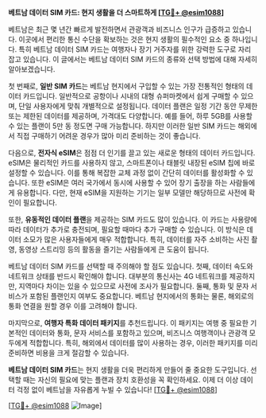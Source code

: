 **베트남 데이터 SIM 카드: 현지 생활을 더 스마트하게 [[TG💪+ @esim1088](https://t.me/s/esim1088)]**

베트남은 최근 몇 년간 빠르게 발전하면서 관광객과 비즈니스 인구가 급증하고 있습니다. 이곳에서 편리한 통신 수단을 확보하는 것은 현지 생활의 필수적인 요소 중 하나입니다. 특히 베트남 데이터 SIM 카드는 여행자나 장기 거주자를 위한 강력한 도구로 자리 잡고 있습니다. 이 글에서는 베트남 데이터 SIM 카드의 종류와 선택 방법에 대해 자세히 알아보겠습니다.

첫 번째로, **일반 SIM 카드**는 베트남 현지에서 구입할 수 있는 가장 전통적인 형태의 데이터 카드입니다. 일반적으로 공항이나 시내의 대형 슈퍼마켓에서 쉽게 구매할 수 있으며, 단일 사용자에게 맞춰 개별적으로 설정됩니다. 데이터 플랜은 일정 기간 동안 무제한 또는 제한된 데이터를 제공하며, 가격대도 다양합니다. 예를 들어, 하루 5GB를 사용할 수 있는 플랜이 5만 동 정도면 구매 가능합니다. 하지만 이러한 일반 SIM 카드는 해외에서 직접 구매하기 어려운 경우가 많아 미리 준비하는 것이 좋습니다.

다음으로, **전자식 eSIM**은 점점 더 인기를 끌고 있는 새로운 형태의 데이터 카드입니다. eSIM은 물리적인 카드를 사용하지 않고, 스마트폰이나 태블릿 내장된 eSIM 칩에 바로 설정할 수 있습니다. 이를 통해 복잡한 교체 과정 없이 간단히 데이터를 활성화할 수 있습니다. 또한 eSIM은 여러 국가에서 동시에 사용할 수 있어 장기 출장을 하는 사람들에게 유용합니다. 다만, 현재 eSIM을 지원하는 기기는 일부 모델만 해당하므로 사전에 확인이 필요합니다.

또한, **유동적인 데이터 플랜**을 제공하는 SIM 카드도 많이 있습니다. 이 카드는 사용량에 따라 데이터가 추가로 충전되며, 필요할 때마다 추가 구매할 수 있습니다. 이 방식은 데이터 소모가 많은 사용자들에게 매우 적합합니다. 특히, 데이터를 자주 소비하는 사진 촬영, 동영상 스트리밍 등의 활동을 즐기는 사람들에게 큰 도움이 됩니다.

베트남 데이터 SIM 카드를 선택할 때 주의해야 할 점도 있습니다. 첫째, 데이터 속도와 네트워크 상태를 반드시 확인해야 합니다. 대부분의 통신사는 4G 네트워크를 제공하지만, 지역마다 차이는 있을 수 있으므로 사전에 조사가 필요합니다. 둘째, 통화 및 문자 서비스가 포함된 플랜인지 여부도 중요합니다. 베트남 현지에서의 통화는 물론, 해외로의 통화 연결을 원할 경우 이를 고려해야 합니다.

마지막으로, **여행자 특화 데이터 패키지**를 추천드립니다. 이 패키지는 여행 중 필요한 기본적인 데이터와 통화, 문자 서비스를 포함하고 있으며, 비즈니스 여행객이나 관광객 모두에게 적합합니다. 특히, 해외에서 데이터를 많이 사용하는 경우, 이러한 패키지를 미리 준비하면 비용을 크게 절감할 수 있습니다.

**베트남 데이터 SIM 카드**는 현지 생활을 더욱 편리하게 만들어 줄 중요한 도구입니다. 선택할 때는 자신의 필요에 맞는 플랜과 장치 호환성을 꼭 확인하세요. 이제 더 이상 데이터 걱정 없이 베트남을 자유롭게 누빌 수 있습니다! [[TG💪+ @esim1088](https://t.me/s/esim1088)]

[[TG💪+ @esim1088](https://t.me/s/esim1088) ![Image](https://i.postimg.cc/Y0z9fWf4/image.png)]
